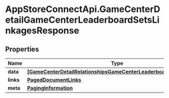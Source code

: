 # AppStoreConnectApi.GameCenterDetailGameCenterLeaderboardSetsLinkagesResponse

## Properties

Name | Type | Description | Notes
------------ | ------------- | ------------- | -------------
**data** | [**[GameCenterDetailRelationshipsGameCenterLeaderboardSetsDataInner]**](GameCenterDetailRelationshipsGameCenterLeaderboardSetsDataInner.md) |  | 
**links** | [**PagedDocumentLinks**](PagedDocumentLinks.md) |  | 
**meta** | [**PagingInformation**](PagingInformation.md) |  | [optional] 


